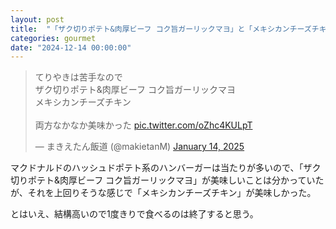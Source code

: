 ```yaml
---
layout: post
title:  "「ザク切りポテト&肉厚ビーフ コク旨ガーリックマヨ」と「メキシカンチーズチキン」どちらも美味しかった"
categories: gourmet
date: "2024-12-14 00:00:00"
---
```


<blockquote class="twitter-tweet tw-align-center"><p lang="ja" dir="ltr">てりやきは苦手なので<br>ザク切りポテト&amp;肉厚ビーフ コク旨ガーリックマヨ<br>メキシカンチーズチキン<br><br>両方なかなか美味かった <a href="https://t.co/oZhc4KULpT">pic.twitter.com/oZhc4KULpT</a></p>&mdash; まきえたん飯道 (@makietanM) <a href="https://twitter.com/makietanM/status/1879084060582313988?ref_src=twsrc%5Etfw">January 14, 2025</a></blockquote> <script async src="https://platform.twitter.com/widgets.js" charset="utf-8"></script>

マクドナルドのハッシュドポテト系のハンバーガーは当たりが多いので、「ザク切りポテト&肉厚ビーフ コク旨ガーリックマヨ」が美味しいことは分かっていたが、それを上回りそうな感じで「メキシカンチーズチキン」が美味しかった。

とはいえ、結構高いので1度きりで食べるのは終了すると思う。

